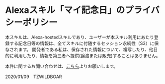 # Alexaスキル「マイ記念日」のプライバシーポリシー

本スキルは、Alexa-hostedスキルであり、ユーザーが本スキル利用にあたり登録する記念日等の情報は、全てスキルに付随するセッション永続性（S3）に保存されます。
開発者である私は、保存された情報について、複写したり、他目的に利用したり、情報を第三者へ提供(譲渡または販売)することはありません。

本件に関するお問い合わせは、[こちら](http://tztechno.site/contact/)よりお願いします。

2020/01/09　TZWILDBOAR
